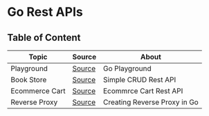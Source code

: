 # Go Rest APIs

## Table of Content

| Topic          | Source                      | About                        |
| -------------- | --------------------------- | ---------------------------- |
| Playground     | [Source](./playground/)     | Go Playground                |
| Book Store     | [Source](./book-store/)     | Simple CRUD Rest API         |
| Ecommerce Cart | [Source](./ecommerce-cart/) | Ecommrce Cart Rest API       |
| Reverse Proxy  | [Source](./reverse-proxy/)  | Creating Reverse Proxy in Go |
